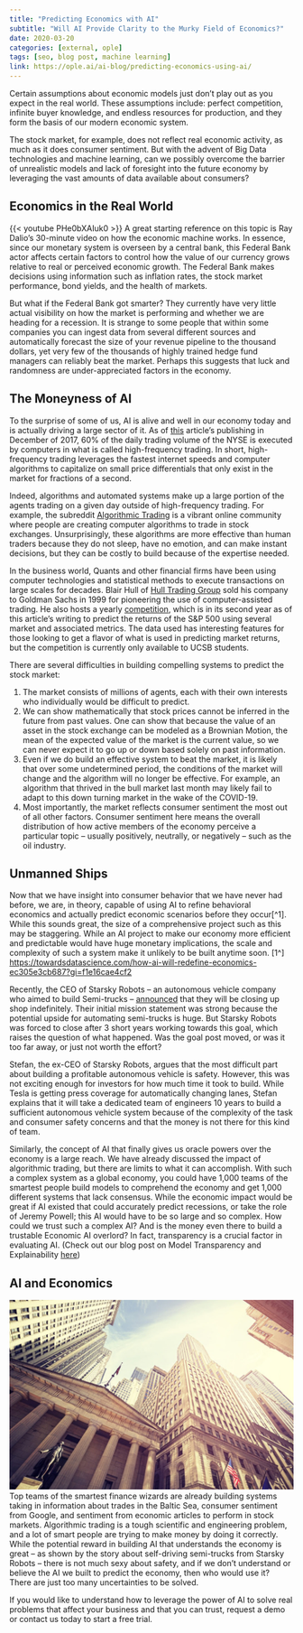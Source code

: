 ```yaml
---
title: "Predicting Economics with AI"
subtitle: "Will AI Provide Clarity to the Murky Field of Economics?"
date: 2020-03-20
categories: [external, ople]
tags: [seo, blog post, machine learning]
link: https://ople.ai/ai-blog/predicting-economics-using-ai/
---
```

Certain assumptions about economic models just don’t play out as you expect in the real world. These assumptions include: perfect competition, infinite buyer knowledge, and endless resources for production, and they form the basis of our modern economic system. 

The stock market, for example, does not reflect real economic activity, as much as it does consumer sentiment. But with the advent of Big Data technologies and machine learning, can we possibly overcome the barrier of unrealistic models and lack of foresight into the future economy by leveraging the vast amounts of data available about consumers?

## Economics in the Real World
{{< youtube PHe0bXAIuk0 >}}
A great starting reference on this topic is Ray Dalio’s 30-minute video on how the economic machine works. In essence, since our monetary system is overseen by a central bank, this Federal Bank actor affects certain factors to control how the value of our currency grows relative to real or perceived economic growth. The Federal Bank makes decisions using information such as inflation rates, the stock market performance, bond yields, and the health of markets.

But what if the Federal Bank got smarter? They currently have very little actual visibility on how the market is performing and whether we are heading for a recession. It is strange to some people that within some companies you can ingest data from several different sources and automatically forecast the size of your revenue pipeline to the thousand dollars, yet very few of the thousands of highly trained hedge fund managers can reliably beat the market. Perhaps this suggests that luck and randomness are under-appreciated factors in the economy.

## The Moneyness of AI
To the surprise of some of us, AI is alive and well in our economy today and is actually driving a large sector of it. As of [this](https://www.benzinga.com/general/education/17/12/10939891/this-day-in-market-history-nyse-gets-computerized) article’s publishing in December of 2017, 60% of the daily trading volume of the NYSE is executed by computers in what is called high-frequency trading. In short, high-frequency trading leverages the fastest internet speeds and computer algorithms to capitalize on small price differentials that only exist in the market for fractions of a second. 

Indeed, algorithms and automated systems make up a large portion of the agents trading on a given day outside of high-frequency trading. For example, the subreddit [Algorithmic Trading](https://www.reddit.com/r/algotrading/) is a vibrant online community where people are creating computer algorithms to trade in stock exchanges. Unsurprisingly, these algorithms are more effective than human traders because they do not sleep, have no emotion, and can make instant decisions, but they can be costly to build because of the expertise needed.

In the business world, Quants and other financial firms have been using computer technologies and statistical methods to execute transactions on large scales for decades. Blair Hull of [Hull Trading Group](http://www.hullinvest.com/HI/) sold his company to Goldman Sachs in 1999 for pioneering the use of computer-assisted trading. He also hosts a yearly [competition](https://ucsb-erp-contest.herokuapp.com/), which is in its second year as of this article’s writing to predict the returns of the S&P 500 using several market and associated metrics. The data used has interesting features for those looking to get a flavor of what is used in predicting market returns, but the competition is currently only available to UCSB students.

There are several difficulties in building compelling systems to predict the stock market:
1. The market consists of millions of agents, each with their own interests who individually would be difficult to predict. 
2. We can show mathematically that stock prices cannot be inferred in the future from past values. One can show that because the value of an asset in the stock exchange can be modeled as a Brownian Motion, the mean of the expected value of the market is the current value, so we can never expect it to go up or down based solely on past information. 
3. Even if we do build an effective system to beat the market, it is likely that over some undetermined period, the conditions of the market will change and the algorithm will no longer be effective. For example, an algorithm that thrived in the bull market last month may likely fail to adapt to this down turning market in the wake of the COVID-19. 
4. Most importantly, the market reflects consumer sentiment the most out of all other factors. Consumer sentiment here means the overall distribution of how active members of the economy perceive a particular topic – usually positively, neutrally, or negatively – such as the oil industry.

## Unmanned Ships
Now that we have insight into consumer behavior that we have never had before, we are, in theory, capable of using AI to refine behavioral economics and actually predict economic scenarios before they occur[^1]. While this sounds great, the size of a comprehensive project such as this may be staggering. While an AI project to make our economy more efficient and predictable would have huge monetary implications, the scale and complexity of such a system make it unlikely to be built anytime soon.
[1^] https://towardsdatascience.com/how-ai-will-redefine-economics-ec305e3cb687?gi=f1e16cae4cf2

Recently, the CEO of Starsky Robots – an autonomous vehicle company who aimed to build Semi-trucks – [announced](https://medium.com/starsky-robotics-blog/the-end-of-starsky-robotics-acb8a6a8a5f5) that they will be closing up shop indefinitely. Their initial mission statement was strong because the potential upside for automating semi-trucks is huge. But Starsky Robots was forced to close after 3 short years working towards this goal, which raises the question of what happened. Was the goal post moved, or was it too far away, or just not worth the effort?

Stefan, the ex-CEO of Starsky Robots, argues that the most difficult part about building a profitable autonomous vehicle is safety. However, this was not exciting enough for investors for how much time it took to build. While Tesla is getting press coverage for automatically changing lanes, Stefan explains that it will take a dedicated team of engineers 10 years to build a sufficient autonomous vehicle system because of the complexity of the task and consumer safety concerns and that the money is not there for this kind of team.

Similarly, the concept of AI that finally gives us oracle powers over the economy is a large reach. We have already discussed the impact of algorithmic trading, but there are limits to what it can accomplish. With such a complex system as a global economy, you could have 1,000 teams of the smartest people build models to comprehend the economy and get 1,000 different systems that lack consensus. While the economic impact would be great if AI existed that could accurately predict recessions, or take the role of Jeremy Powell; this AI would have to be so large and so complex. How could we trust such a complex AI? And is the money even there to build a trustable Economic AI overlord? In fact, transparency is a crucial factor in evaluating AI. (Check out our blog post on Model Transparency and Explainability [here](/2020/03/model-transparency-and-explainability/))

## AI and Economics
![](Wall-Street-1024x683.jpeg)
Top teams of the smartest finance wizards are already building systems taking in information about trades in the Baltic Sea, consumer sentiment from Google, and sentiment from economic articles to perform in stock markets. Algorithmic trading is a tough scientific and engineering problem, and a lot of smart people are trying to make money by doing it correctly. While the potential reward in building AI that understands the economy is great – as shown by the story about self-driving semi-trucks from Starsky Robots – there is not much sexy about safety, and if we don’t understand or believe the AI we built to predict the economy, then who would use it? There are just too many uncertainties to be solved.

If you would like to understand how to leverage the power of AI to solve real problems that affect your business and that you can trust, request a demo or contact us today to start a free trial.